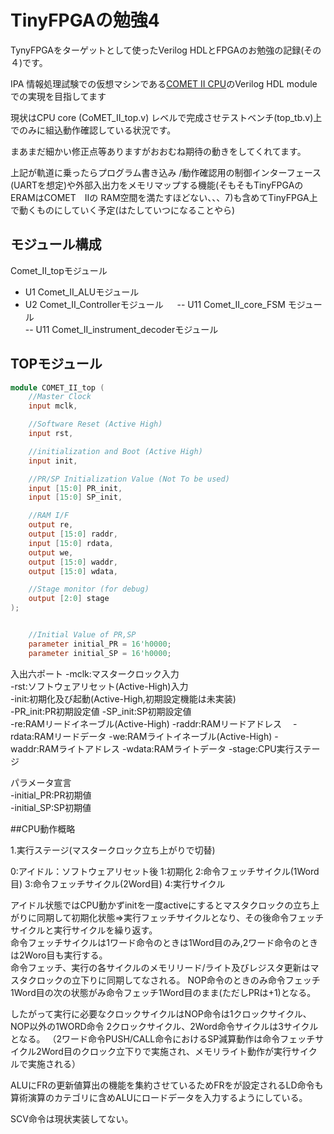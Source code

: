# TinyFPGAの勉強4

TynyFPGAをターゲットとして使ったVerilog HDLとFPGAのお勉強の記録(その４)です。

IPA 情報処理試験での仮想マシンである[COMET II CPU](https://www.jitec.ipa.go.jp/1_13download/shiken_yougo_ver4_2.pdf)のVerilog HDL moduleでの実現を目指してます

現状はCPU core (CoMET_II_top.v) レベルで完成させテストベンチ(top_tb.v)上でのみに組込動作確認している状況です。

まあまだ細かい修正点等ありますがおおむね期待の動きをしてくれてます。

上記が軌道に乗ったらプログラム書き込み /動作確認用の制御インターフェース(UARTを想定)や外部入出力をメモリマップする機能(そもそもTinyFPGAのERAMはCOMET　IIの RAM空間を満たすほどない、、、7)も含めてTinyFPGA上で動くものにしていく予定(はたしていつになることやら)  

 
## モジュール構成 
Comet_II_topモジュール  
 - U1 Comet_II_ALUモジュール 　
 - U2 Comet_II_Controllerモジュール 　
  -- U11 Comet_II_core_FSM モジュール  
  -- U11 Comet_II_instrument_decoderモジュール　　



## TOPモジュール

``` verilog
module COMET_II_top (
    //Master Clock
    input mclk,

    //Software Reset (Active High)
    input rst,

    //initialization and Boot (Active High)
    input init,

    //PR/SP Initialization Value (Not To be used)
    input [15:0] PR_init,  
    input [15:0] SP_init,

    //RAM I/F
    output re,
    output [15:0] raddr,
    input [15:0] rdata,
    output we,
    output [15:0] waddr,
    output [15:0] wdata,

    //Stage monitor (for debug)
    output [2:0] stage
);


    //Initial Value of PR,SP
    parameter initial_PR = 16'h0000;
    parameter initial_SP = 16'h0000;  
```
入出六ポート
-mclk:マスタークロック入力  
-rst:ソフトウェアリセット(Active-High)入力  
-init:初期化及び起動(Active-High,初期設定機能は未実装)  
-PR_init:PR初期設定値
-SP_init:SP初期設定値  
-re:RAMリードイネーブル(Active-High)
-raddr:RAMリードアドレス　
-rdata:RAMリードデータ
-we:RAMライトイネーブル(Active-High)
-waddr:RAMライトアドレス
-wdata:RAMライトデータ
-stage:CPU実行ステージ

パラメータ宣言  
-initial_PR:PR初期値  
-initial_SP:SP初期値  

##CPU動作概略

1.実行ステージ(マスタークロック立ち上がりで切替)

0:アイドル：ソフトウェアリセット後
1:初期化
2:命令フェッチサイクル(1Word目)
3:命令フェッチサイクル(2Word目)
4:実行サイクル

アイドル状態ではCPU動かずinitを一度activeにするとマスタクロックの立ち上がりに同期して初期化状態⇒実行フェッチサイクルとなり、その後命令フェッチサイクルと実行サイクルを繰り返す。  
命令フェッチサイクルは1ワード命令のときは1Word目のみ,2ワード命令のときは2Woro目も実行する。  
命令フェッチ、実行の各サイクルのメモリリード/ライト及びレジスタ更新はマスタクロックの立下りに同期してなされる。
NOP命令のときのみ命令フェッチ1Word目の次の状態がみ命令フェッチ1Word目のまま(ただしPRは+1)となる。

したがって実行に必要なクロックサイクルはNOP命令は1クロックサイクル、NOP以外の1WORD命令 2クロックサイクル、2Word命令サイクルは3サイクルとなる。
（2ワード命令PUSH/CALL命令におけるSP減算動作は命令フェッチサイクル2Word目のクロック立下りで実施され、メモリライト動作が実行サイクルで実施される）

ALUにFRの更新値算出の機能を集約させているためFRをが設定されるLD命令も算術演算のカテゴリに含めALUにロードデータを入力するようにしている。

SCV命令は現状実装してない。
